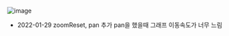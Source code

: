 ![image](https://user-images.githubusercontent.com/35192352/151494262-486f6d64-6117-4f19-b2a1-6ef35cb93f1c.png)

* 2022-01-29 zoomReset, pan 추가 pan을 했을때 그래프 이동속도가 너무 느림